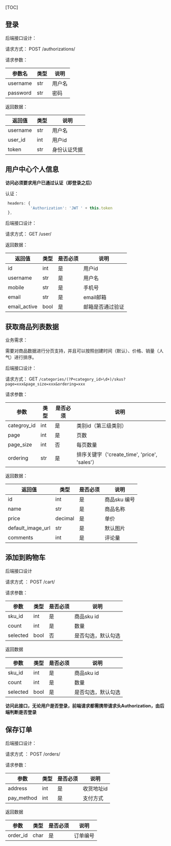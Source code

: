 [TOC]



## 登录

后端接口设计：

请求方式： POST /authorizations/

请求参数：

| 参数名   | 类型 | 说明   |
| -------- | ---- | ------ |
| username | str  | 用户名 |
| password | str  | 密码   |

返回数据：

| 返回值   | 类型 | 说明         |
| -------- | ---- | ------------ |
| username | str  | 用户名       |
| user_id  | int  | 用户id       |
| token    | str  | 身份认证凭据 |

## 用户中心个人信息



**访问必须要求用户已通过认证（即登录之后）**

认证：

```js
 headers: {
           'Authorization': 'JWT ' + this.token
 },
```

后端接口设计：

请求方式： GET /user/

返回数据：

| 返回值       | 类型 | 是否必须 | 说明             |
| ------------ | ---- | -------- | ---------------- |
| id           | int  | 是       | 用户id           |
| username     | str  | 是       | 用户名           |
| mobile       | str  | 是       | 手机号           |
| email        | str  | 是       | email邮箱        |
| email_active | bool | 是       | 邮箱是否通过验证 |



## 获取商品列表数据

业务需求：

需要对商品数据进行分页支持，并且可以按照创建时间（默认）、价格、销量（人气）进行排序。

后端接口设计：

请求方式： GET `/categories/(?P<category_id>\d+)/skus?page=xxx&page_size=xxx&ordering=xxx`

请求参数：

| 参数        | 类型 | 是否必须 | 说明                                          |
| ----------- | ---- | -------- | --------------------------------------------- |
| categroy_id | int  | 是       | 类别id（第三级类别）                          |
| page        | int  | 是       | 页数                                          |
| page_size   | int  | 否       | 每页数量                                      |
| ordering    | str  | 是       | 排序关键字（'create_time', 'price', 'sales'） |

返回数据：

| 返回值            | 类型    | 是否必须 | 说明         |
| ----------------- | ------- | -------- | ------------ |
| id                | int     | 是       | 商品sku 编号 |
| name              | str     | 是       | 商品名称     |
| price             | decimal | 是       | 单价         |
| default_image_url | str     | 是       | 默认图片     |
| comments          | int     | 是       | 评论量       |

## 添加到购物车

后端接口设计

请求方式 ： POST /cart/

请求参数：

| 参数     | 类型 | 是否必须 | 说明               |
| -------- | ---- | -------- | ------------------ |
| sku_id   | int  | 是       | 商品sku id         |
| count    | int  | 是       | 数量               |
| selected | bool | 否       | 是否勾选，默认勾选 |

返回数据

| 参数     | 类型 | 是否必须 | 说明               |
| -------- | ---- | -------- | ------------------ |
| sku_id   | int  | 是       | 商品sku id         |
| count    | int  | 是       | 数量               |
| selected | bool | 是       | 是否勾选，默认勾选 |

**访问此接口，无论用户是否登录，前端请求都需携带请求头Authorization，由后端判断是否登录**

## 保存订单

后端接口设计：

请求方式 ： POST /orders/

请求参数：

| 参数       | 类型 | 是否必须 | 说明       |
| ---------- | ---- | -------- | ---------- |
| address    | int  | 是       | 收货地址id |
| pay_method | int  | 是       | 支付方式   |

返回数据

| 参数     | 类型 | 是否必须 | 说明     |
| -------- | ---- | -------- | -------- |
| order_id | char | 是       | 订单编号 |